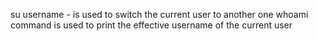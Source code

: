 su username - is used to switch the current user to another one
whoami command is used to print the effective username of the current user
